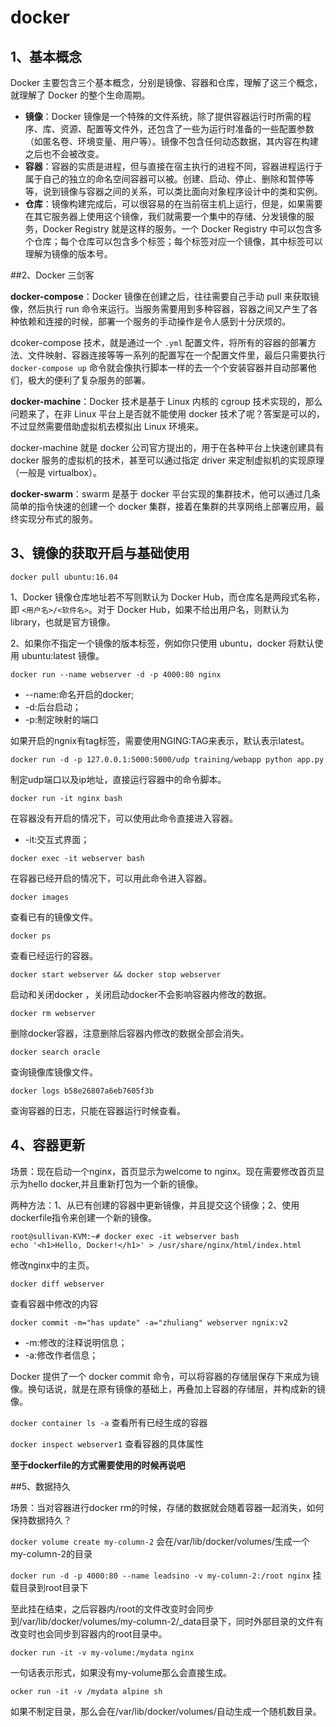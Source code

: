 # docker

## 1、基本概念

Docker 主要包含三个基本概念，分别是镜像、容器和仓库，理解了这三个概念，就理解了 Docker 的整个生命周期。

- **镜像**：Docker 镜像是一个特殊的文件系统，除了提供容器运行时所需的程序、库、资源、配置等文件外，还包含了一些为运行时准备的一些配置参数（如匿名卷、环境变量、用户等）。镜像不包含任何动态数据，其内容在构建之后也不会被改变。
- **容器**：容器的实质是进程，但与直接在宿主执行的进程不同，容器进程运行于属于自己的独立的命名空间容器可以被。创建、启动、停止、删除和暂停等等，说到镜像与容器之间的关系，可以类比面向对象程序设计中的类和实例。
- **仓库**：镜像构建完成后，可以很容易的在当前宿主机上运行，但是，如果需要在其它服务器上使用这个镜像，我们就需要一个集中的存储、分发镜像的服务，Docker  Registry 就是这样的服务。一个 Docker Registry  中可以包含多个仓库；每个仓库可以包含多个标签；每个标签对应一个镜像，其中标签可以理解为镜像的版本号。

##2、Docker 三剑客

**docker-compose**：Docker 镜像在创建之后，往往需要自己手动 pull 来获取镜像，然后执行 run 命令来运行。当服务需要用到多种容器，容器之间又产生了各种依赖和连接的时候，部署一个服务的手动操作是令人感到十分厌烦的。

dcoker-compose 技术，就是通过一个 `.yml` 配置文件，将所有的容器的部署方法、文件映射、容器连接等等一系列的配置写在一个配置文件里，最后只需要执行 `docker-compose up` 命令就会像执行脚本一样的去一个个安装容器并自动部署他们，极大的便利了复杂服务的部署。

**docker-machine**：Docker 技术是基于 Linux 内核的 cgroup 技术实现的，那么问题来了，在非 Linux 平台上是否就不能使用 docker 技术了呢？答案是可以的，不过显然需要借助虚拟机去模拟出 Linux 环境来。

docker-machine 就是 docker 公司官方提出的，用于在各种平台上快速创建具有 docker 服务的虚拟机的技术，甚至可以通过指定 driver 来定制虚拟机的实现原理（一般是 virtualbox）。

**docker-swarm**：swarm 是基于 docker 平台实现的集群技术，他可以通过几条简单的指令快速的创建一个 docker 集群，接着在集群的共享网络上部署应用，最终实现分布式的服务。

## 3、镜像的获取开启与基础使用

```
docker pull ubuntu:16.04
```

1、Docker 镜像仓库地址若不写则默认为 Docker Hub，而仓库名是两段式名称，即 `<用户名>/<软件名>`。对于 Docker Hub，如果不给出用户名，则默认为 library，也就是官方镜像。

2、如果你不指定一个镜像的版本标签，例如你只使用 ubuntu，docker 将默认使用 ubuntu:latest 镜像。

`docker run --name webserver -d -p 4000:80 nginx`

- --name:命名开启的docker;
- -d:后台启动；
- -p:制定映射的端口

如果开启的ngnix有tag标签，需要使用NGING:TAG来表示，默认表示latest。

`docker run -d -p 127.0.0.1:5000:5000/udp training/webapp python app.py`

制定udp端口以及ip地址，直接运行容器中的命令脚本。

`docker run -it nginx bash`

在容器没有开启的情况下，可以使用此命令直接进入容器。

- -it:交互式界面；

`docker exec -it webserver bash`

在容器已经开启的情况下，可以用此命令进入容器。

`docker images`

查看已有的镜像文件。

`docker ps`

查看已经运行的容器。

`docker start webserver && docker stop webserver`

启动和关闭docker ，关闭启动docker不会影响容器内修改的数据。

`docker rm webserver`   

删除docker容器，注意删除后容器内修改的数据全部会消失。

`docker search oracle`

查询镜像库镜像文件。

`docker logs b58e26807a6eb7605f3b`

查询容器的日志，只能在容器运行时候查看。

## 4、容器更新

场景：现在启动一个nginx，首页显示为welcome to nginx。现在需要修改首页显示为hello docker,并且重新打包为一个新的镜像。

两种方法：1、从已有创建的容器中更新镜像，并且提交这个镜像；2、使用dockerfile指令来创建一个新的镜像。

```
root@sullivan-KVM:~# docker exec -it webserver bash
echo '<h1>Hello, Docker!</h1>' > /usr/share/nginx/html/index.html
```

修改nginx中的主页。

`docker diff webserver`

查看容器中修改的内容

`docker commit -m="has update" -a="zhuliang" webserver ngnix:v2`

- -m:修改的注释说明信息；
- -a:修改作者信息；

Docker 提供了一个 docker commit 命令，可以将容器的存储层保存下来成为镜像。换句话说，就是在原有镜像的基础上，再叠加上容器的存储层，并构成新的镜像。

`docker container ls -a`  查看所有已经生成的容器

`docker inspect webserver1` 查看容器的具体属性

**至于dockerfile的方式需要使用的时候再说吧**

##5、数据持久

场景：当对容器进行docker rm的时候，存储的数据就会随着容器一起消失，如何保持数据持久？

`docker volume create my-column-2`  会在/var/lib/docker/volumes/生成一个my-column-2的目录

`docker run -d -p 4000:80 --name leadsino -v my-column-2:/root nginx` 挂载目录到root目录下

至此挂在结束，之后容器内/root的文件改变时会同步到/var/lib/docker/volumes/my-column-2/_data目录下，同时外部目录的文件有改变时也会同步到容器内的root目录中。

```
docker run -it -v my-volume:/mydata nginx
```

一句话表示形式，如果没有my-volume那么会直接生成。

```
ocker run -it -v /mydata alpine sh
```

如果不制定目录，那么会在/var/lib/docker/volumes/自动生成一个随机数目录。









